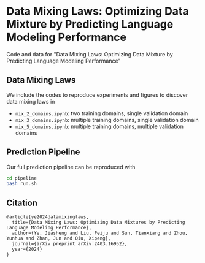# Data Mixing Laws: Optimizing Data Mixture by Predicting Language Modeling Performance

Code and data for "Data Mixing Laws: Optimizing Data Mixture by Predicting Language Modeling Performance"

## Data Mixing Laws

We include the codes to reproduce experiments and figures to discover data mixing laws in 
* `mix_2_domains.ipynb`: two training domains, single validation domain
* `mix_3_domains.ipynb`: multiple training domains, single validation domain
* `mix_5_domains.ipynb`: multiple training domains, multiple validation domains

## Prediction Pipeline

Our full prediction pipeline can be reproduced with
```bash
cd pipeline
bash run.sh
```

## Citation
```
@article{ye2024datamixinglaws,
  title={Data Mixing Laws: Optimizing Data Mixtures by Predicting Language Modeling Performance},
  author={Ye, Jiasheng and Liu, Peiju and Sun, Tianxiang and Zhou, Yunhua and Zhan, Jun and Qiu, Xipeng},
  journal={arXiv preprint arXiv:2403.16952},
  year={2024}
}
```
